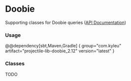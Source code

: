 # Doobie

Supporting classes for Doobie queries ([API Documentation](../api/projectile-lib-doobie))

### Usage

@@dependency[sbt,Maven,Gradle] {
  group="com.kyleu"
  artifact="projectile-lib-doobie_2.12"
  version="latest"
}

### Classes

TODO
